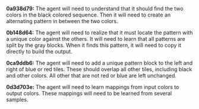 **0a938d79:** The agent will need to understand that it should find the two colors in the black colored sequence.  Then it will need to create an alternating pattern in between the two colors.

**0b148d64:** The agent will need to realize that it must locate the pattern with a unique color against the others.  It will need to learn that all patterns are split by the gray blocks.  When it finds this pattern, it will need to copy it directly to build the output.

**0ca9ddb6:**  The agent will need to add a unique pattern block to the left and right of blue or red tiles.  These should overlap all other tiles, including black and other colors.  All other that are not red or blue are left unchanged.

**0d3d703e:**  The agent will need to learn mappings from input colors to output colors.  These mappings will need to be learned from several samples.
